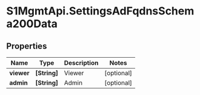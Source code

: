 # S1MgmtApi.SettingsAdFqdnsSchema200Data

## Properties
Name | Type | Description | Notes
------------ | ------------- | ------------- | -------------
**viewer** | **[String]** | Viewer | [optional] 
**admin** | **[String]** | Admin | [optional] 


